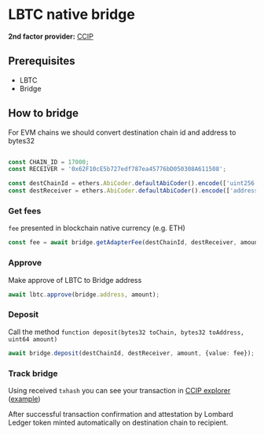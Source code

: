 # LBTC native bridge

**2nd factor provider:** [CCIP](https://docs.chain.link/ccip)

## Prerequisites

- LBTC
- Bridge

## How to bridge

For EVM chains we should convert destination chain id and address to bytes32

```typescript

const CHAIN_ID = 17000;
const RECEIVER = '0x62F10cE5b727edf787ea45776bD050308A611508';

const destChainId = ethers.AbiCoder.defaultAbiCoder().encode(['uint256'], [CHAIN_ID]);
const destReceiver = ethers.AbiCoder.defaultAbiCoder().encode(['address'], [RECEIVER]);
```

### Get fees
`fee` presented in blockchain native currency (e.g. ETH)
```typescript
const fee = await bridge.getAdapterFee(destChainId, destReceiver, amount);
```

### Approve

Make approve of LBTC to Bridge address

```typescript
await lbtc.approve(bridge.address, amount);
```

### Deposit

Call the method `function deposit(bytes32 toChain, bytes32 toAddress, uint64 amount)`

```typescript
await bridge.deposit(destChainId, destReceiver, amount, {value: fee});
```

### Track bridge

Using received `txhash` you can see your transaction in [CCIP explorer](https://ccip.chain.link/) ([example](https://ccip.chain.link/#/side-drawer/msg/0xd63535b032119adf0bbb6ecf69a7225092c2f7d1483fad42973e9ee3cf319417))

After successful transaction confirmation and attestation by Lombard Ledger token minted automatically on destination chain to recipient.